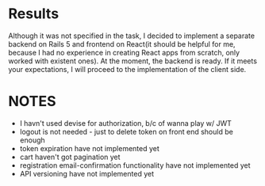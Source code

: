 # Results
Although it was not specified in the task, I decided to implement a separate backend on Rails 5 and frontend on React(it should be helpful for me, because I had no experience in creating React apps from scratch, only worked with existent ones). At the moment, the backend is ready. If it meets your expectations, I will proceed to the implementation of the client side.

# NOTES
* I havn't used devise for authorization, b/c of wanna play w/ JWT
* logout is not needed - just to delete token on front end should be enough
* token expiration have not implemented yet
* cart haven't got pagination yet
* registration email-confirmation functionality have not implemented yet
* API versioning have not implemented yet
